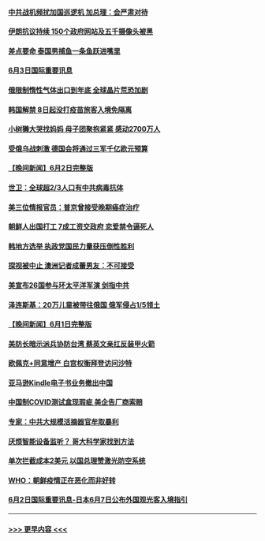 #### [中共战机频扰加国巡逻机 加总理：会严肃对待](../pages/prog202/a103445827.md?t=06032001) 
#### [伊朗抗议持续 150个政府网站及五千摄像头被黑](../pages/prog202/a103445815.md?t=06032001) 
#### [差点要命 泰国男捕鱼一条鱼跃进嘴里](../pages/prog202/a103445799.md?t=06032001) 
#### [6月3日国际重要讯息](../pages/prog202/a103445783.md?t=06032001) 
#### [俄限制惰性气体出口到年底 全球晶片荒恐加剧](../pages/prog202/a103445763.md?t=06032001) 
#### [韩国解禁 8日起没打疫苗旅客入境免隔离](../pages/prog202/a103445659.md?t=06032001) 
#### [小树獭大哭找妈妈 母子团聚抱紧紧 感动2700万人](../pages/prog202/a103445658.md?t=06032001) 
#### [受俄乌战刺激 德国会将通过三军千亿欧元预算](../pages/prog202/a103445574.md?t=06032001) 
#### [【晚间新闻】6月2日完整版](../pages/prog202/a103445487.md?t=06032001) 
#### [世卫：全球超2/3人口有中共病毒抗体](../pages/prog202/a103445382.md?t=06032001) 
#### [美三位情报官员：普京曾接受晚期癌症治疗](../pages/prog202/a103445394.md?t=06032001) 
#### [朝鲜人出国打工 7成工资交政府 恋爱禁令逼死人](../pages/prog202/a103445376.md?t=06032001) 
#### [韩地方选举 执政党国民力量获压倒性胜利](../pages/prog202/a103445216.md?t=06032001) 
#### [探视被中止 澳洲记者成蕾男友：不可接受](../pages/prog202/a103445215.md?t=06032001) 
#### [美宣布26国参与环太平洋军演 剑指中共](../pages/prog202/a103445124.md?t=06032001) 
#### [泽连斯基：20万儿童被带往俄国 俄军侵占1/5领土](../pages/prog202/a103445213.md?t=06032001) 
#### [【晚间新闻】6月1日完整版](../pages/prog202/a103445132.md?t=06032001) 
#### [美防长暗示派兵协防台湾 蔡英文亲扛反装甲火箭](../pages/prog202/a103445109.md?t=06032001) 
#### [欧佩克+同意增产 白宫权衡拜登访问沙特](../pages/prog202/a103445068.md?t=06032001) 
#### [亚马逊Kindle电子书业务撤出中国](../pages/prog202/a103445035.md?t=06032001) 
#### [中国制COVID测试盒现瑕疵 美企告厂商索赔](../pages/prog202/a103445032.md?t=06032001) 
#### [专家：中共大规模活摘器官牟取暴利](../pages/prog202/a103444985.md?t=06032001) 
#### [厌烦智能设备监听？ 哥大科学家找到方法](../pages/prog202/a103444908.md?t=06032001) 
#### [单次拦截成本2美元 以国总理赞激光防空系统](../pages/prog202/a103444924.md?t=06032001) 
#### [WHO：朝鲜疫情正在恶化而非好转](../pages/prog202/a103444884.md?t=06032001) 
#### [6月2日国际重要讯息-日本6月7日公布外国观光客入境指引](../pages/prog202/a103444882.md?t=06032001) 

----
#### [ >>> 更早内容 <<< ](../indexes/prog202-earlier.md)
